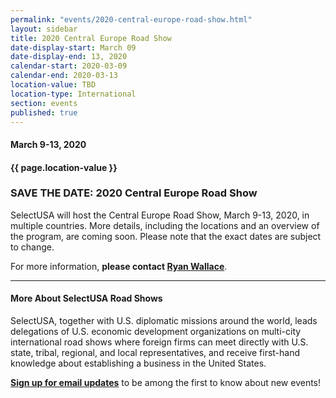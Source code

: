 ```yaml
---
permalink: "events/2020-central-europe-road-show.html"
layout: sidebar
title: 2020 Central Europe Road Show
date-display-start: March 09
date-display-end: 13, 2020
calendar-start: 2020-03-09
calendar-end: 2020-03-13
location-value: TBD
location-type: International
section: events
published: true
---
```


#### March 9-13, 2020

#### {{ page.location-value }}

### SAVE THE DATE: 2020 Central Europe Road Show

SelectUSA will host the Central Europe Road Show, March 9-13, 2020, in multiple countries. More details, including the locations and an overview of the program, are coming soon. Please note that the exact dates are subject to change.

For more information, **please contact [Ryan Wallace](mailto:ryan.wallace@trade.gov)**.

---

#### More About SelectUSA Road Shows

SelectUSA, together with U.S. diplomatic missions around the world, leads delegations of U.S. economic development organizations on multi-city international road shows where foreign firms can meet directly with U.S. state, tribal, regional, and local representatives, and receive first-hand knowledge about establishing a business in the United States.

**[Sign up for email updates](http://bit.ly/2kuAap9)** to be among the first to know about new events!
